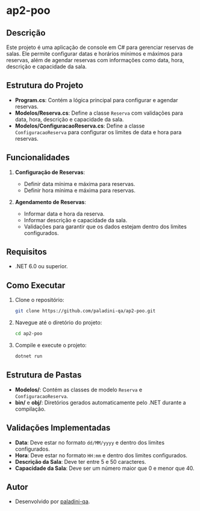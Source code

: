 # ap2-poo

## Descrição

Este projeto é uma aplicação de console em C# para gerenciar reservas de salas. Ele permite configurar datas e horários mínimos e máximos para reservas, além de agendar reservas com informações como data, hora, descrição e capacidade da sala.

## Estrutura do Projeto

- **Program.cs**: Contém a lógica principal para configurar e agendar reservas.
- **Modelos/Reserva.cs**: Define a classe `Reserva` com validações para data, hora, descrição e capacidade da sala.
- **Modelos/ConfiguracaoReserva.cs**: Define a classe `ConfiguracaoReserva` para configurar os limites de data e hora para reservas.

## Funcionalidades

1. **Configuração de Reservas**:

   - Definir data mínima e máxima para reservas.
   - Definir hora mínima e máxima para reservas.

2. **Agendamento de Reservas**:
   - Informar data e hora da reserva.
   - Informar descrição e capacidade da sala.
   - Validações para garantir que os dados estejam dentro dos limites configurados.

## Requisitos

- .NET 6.0 ou superior.

## Como Executar

1. Clone o repositório:

   ```bash
   git clone https://github.com/paladini-qa/ap2-poo.git
   ```

2. Navegue até o diretório do projeto:

   ```bash
   cd ap2-poo
   ```

3. Compile e execute o projeto:
   ```bash
   dotnet run
   ```

## Estrutura de Pastas

- **Modelos/**: Contém as classes de modelo `Reserva` e `ConfiguracaoReserva`.
- **bin/** e **obj/**: Diretórios gerados automaticamente pelo .NET durante a compilação.

## Validações Implementadas

- **Data**: Deve estar no formato `dd/MM/yyyy` e dentro dos limites configurados.
- **Hora**: Deve estar no formato `HH:mm` e dentro dos limites configurados.
- **Descrição da Sala**: Deve ter entre 5 e 50 caracteres.
- **Capacidade da Sala**: Deve ser um número maior que 0 e menor que 40.

## Autor

- Desenvolvido por [paladini-qa](https://github.com/paladini-qa).

